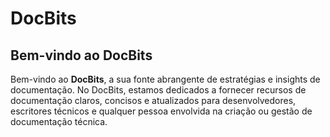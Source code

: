 # DocBits

## Bem-vindo ao DocBits

Bem-vindo ao **DocBits**, a sua fonte abrangente de estratégias e insights de documentação. No DocBits, estamos dedicados a fornecer recursos de documentação claros, concisos e atualizados para desenvolvedores, escritores técnicos e qualquer pessoa envolvida na criação ou gestão de documentação técnica.
